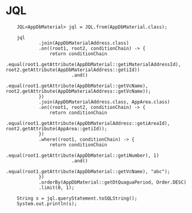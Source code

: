 # JQL
        JQL<AppDbMaterial> jql = JQL.from(AppDbMaterial.class);

        jql
                .join(AppDbMaterialAddress.class)
                .on((root1, root2, conditionChain) -> {
                    return conditionChain
                            .equal(root1.getAttribute(AppDbMaterial::getiMaterialAddressId), root2.getAttribute(AppDbMaterialAddress::getiId))
                            .and()
                            .equal(root1.getAttribute(AppDbMaterial::getVcName), root2.getAttribute(AppDbMaterialAddress::getVcName));
                })
                .join(AppDbMaterialAddress.class, AppArea.class)
                .on((root1, root2, conditionChain) -> {
                    return conditionChain
                            .equal(root1.getAttribute(AppDbMaterialAddress::getiAreaId), root2.getAttribute(AppArea::getiId));
                })
                .where((root1, conditionChain) -> {
                    return conditionChain
                            .equal(root1.getAttribute(AppDbMaterial::getiNumber), 1)
                            .and()
                            .equal(root1.getAttribute(AppDbMaterial::getVcName), "abc");
                })
                .orderBy(AppDbMaterial::getDtQuaguaPeriod, Order.DESC)
                .limit(0, 1);

        String s = jql.queryStatement.toSQLString();
        System.out.println(s);
